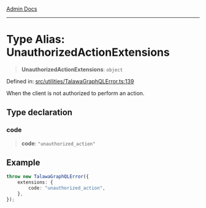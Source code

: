 [Admin Docs](/)

***

# Type Alias: UnauthorizedActionExtensions

> **UnauthorizedActionExtensions**: `object`

Defined in: [src/utilities/TalawaGraphQLError.ts:139](https://github.com/PratapRathi/talawa-api/blob/72aae1e3507e4dd8ad32a69696c05d569e0ed095/src/utilities/TalawaGraphQLError.ts#L139)

When the client is not authorized to perform an action.

## Type declaration

### code

> **code**: `"unauthorized_action"`

## Example

```ts
throw new TalawaGraphQLError({
	extensions: {
		code: "unauthorized_action",
	},
});
```
